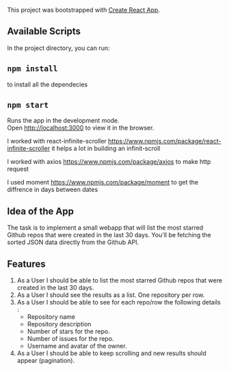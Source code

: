 This project was bootstrapped with [Create React App](https://github.com/facebook/create-react-app).

## Available Scripts

In the project directory, you can run:

## `npm install`
to install all the dependecies 

## `npm start`

Runs the app in the development mode.<br>
Open [http://localhost:3000](http://localhost:3000) to view it in the browser.

I worked with react-infinite-scroller https://www.npmjs.com/package/react-infinite-scroller it helps a lot in building an infinit-scroll

I worked with axios https://www.npmjs.com/package/axios to make http request 

I used moment https://www.npmjs.com/package/moment to get the diffrence in days between dates


## Idea of the App
The task is to implement a small webapp that will list the most starred Github repos that were created in the last 30 days. You'll be fetching the sorted JSON data directly from the Github API.

## Features
1. As a User I should be able to list the most starred Github repos that were created in the last 30 days.
2. As a User I should see the results as a list. One repository per row.
3. As a User I should be able to see for each repo/row the following details :
    - Repository name
    - Repository description
    - Number of stars for the repo.
    - Number of issues for the repo.
    - Username and avatar of the owner.
4. As a User I should be able to keep scrolling and new results should appear (pagination).



